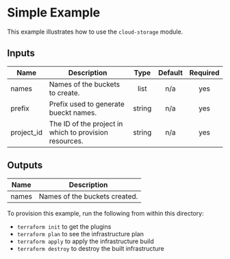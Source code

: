 # Simple Example

This example illustrates how to use the `cloud-storage` module.

[^]: (autogen_docs_start)

## Inputs

| Name | Description | Type | Default | Required |
|------|-------------|:----:|:-----:|:-----:|
| names | Names of the buckets to create. | list | n/a | yes |
| prefix | Prefix used to generate bueckt names. | string | n/a | yes |
| project\_id | The ID of the project in which to provision resources. | string | n/a | yes |

## Outputs

| Name | Description |
|------|-------------|
| names | Names of the buckets created. |

[^]: (autogen_docs_end)

To provision this example, run the following from within this directory:
- `terraform init` to get the plugins
- `terraform plan` to see the infrastructure plan
- `terraform apply` to apply the infrastructure build
- `terraform destroy` to destroy the built infrastructure
